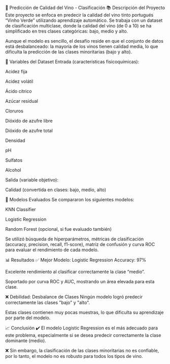 🍷 Predicción de Calidad del Vino - Clasificación
📚 Descripción del Proyecto
Este proyecto se enfoca en predecir la calidad del vino tinto portugués “Vinho Verde” utilizando aprendizaje automático. Se trabaja con un dataset de clasificación multiclase, donde la calidad del vino (de 0 a 10) se ha simplificado en tres clases categóricas: bajo, medio y alto.

Aunque el modelo es sencillo, el desafío reside en que el conjunto de datos está desbalanceado: la mayoría de los vinos tienen calidad media, lo que dificulta la predicción de las clases minoritarias (bajo y alto).

🧪 Variables del Dataset
Entrada (características fisicoquímicas):

Acidez fija

Acidez volátil

Ácido cítrico

Azúcar residual

Cloruros

Dióxido de azufre libre

Dióxido de azufre total

Densidad

pH

Sulfatos

Alcohol

Salida (variable objetivo):

Calidad (convertida en clases: bajo, medio, alto)

🤖 Modelos Evaluados
Se compararon los siguientes modelos:

KNN Classifier

Logistic Regression

Random Forest (opcional, si fue evaluado también)

Se utilizó búsqueda de hiperparámetros, métricas de clasificación (accuracy, precision, recall, f1-score), matriz de confusión y curva ROC para evaluar el rendimiento de cada modelo.

📊 Resultados
✅ Mejor Modelo: Logistic Regression
Accuracy: 97%

Excelente rendimiento al clasificar correctamente la clase “medio”.

Soportado por curva ROC y AUC, mostrando un área elevada para esta clase.

❌ Debilidad: Desbalance de Clases
Ningún modelo logró predecir correctamente las clases "bajo" y "alto".

Estas clases contienen muy pocas muestras, lo que dificulta su aprendizaje por parte del modelo.

📈 Conclusión
✔️ El modelo Logistic Regression es el más adecuado para este problema, especialmente si se desea predecir correctamente la clase dominante (medio).

❌ Sin embargo, la clasificación de las clases minoritarias no es confiable, por lo tanto, el modelo no es robusto para todos los tipos de vino.
